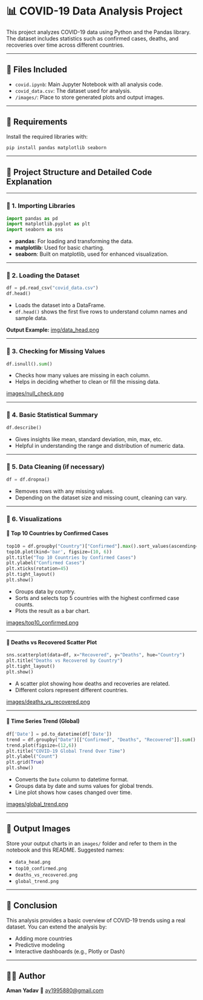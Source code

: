 # 📊 COVID-19 Data Analysis Project

This project analyzes COVID-19 data using Python and the Pandas library. The dataset includes statistics such as confirmed cases, deaths, and recoveries over time across different countries.

---

## 📁 Files Included

* `covid.ipynb`: Main Jupyter Notebook with all analysis code.
* `covid_data.csv`: The dataset used for analysis.
* `/images/`: Place to store generated plots and output images.

---

## 🧪 Requirements

Install the required libraries with:

```bash
pip install pandas matplotlib seaborn
```

---

## 📌 Project Structure and Detailed Code Explanation

---

### 📍 1. **Importing Libraries**

```python
import pandas as pd
import matplotlib.pyplot as plt
import seaborn as sns
```

* **pandas**: For loading and transforming the data.
* **matplotlib**: Used for basic charting.
* **seaborn**: Built on matplotlib, used for enhanced visualization.

---

### 📍 2. **Loading the Dataset**

```python
df = pd.read_csv("covid_data.csv")
df.head()
```

* Loads the dataset into a DataFrame.
* `df.head()` shows the first five rows to understand column names and sample data.

**Output Example:** 
[img/data_head.png](https://github.com/Aman73800/CovidAnalysis/blob/main/Covid/img/1.png)

---

### 📍 3. **Checking for Missing Values**

```python
df.isnull().sum()
```

* Checks how many values are missing in each column.
* Helps in deciding whether to clean or fill the missing data.

[images/null_check.png](https://github.com/Aman73800/CovidAnalysis/blob/main/Covid/img/8.png)

---

### 📍 4. **Basic Statistical Summary**

```python
df.describe()
```

* Gives insights like mean, standard deviation, min, max, etc.
* Helpful in understanding the range and distribution of numeric data.

---

### 📍 5. **Data Cleaning (if necessary)**

```python
df = df.dropna()
```

* Removes rows with any missing values.
* Depending on the dataset size and missing count, cleaning can vary.

---

### 📍 6. **Visualizations**

#### 🔹 Top 10 Countries by Confirmed Cases

```python
top10 = df.groupby("Country")["Confirmed"].max().sort_values(ascending=False).head(10)
top10.plot(kind='bar', figsize=(10, 6))
plt.title("Top 10 Countries by Confirmed Cases")
plt.ylabel("Confirmed Cases")
plt.xticks(rotation=45)
plt.tight_layout()
plt.show()
```

* Groups data by country.
* Sorts and selects top 5 countries with the highest confirmed case counts.
* Plots the result as a bar chart.

[images/top10\_confirmed.png](https://github.com/Aman73800/CovidAnalysis/blob/main/Covid/img/10.png)

---

#### 🔹 Deaths vs Recovered Scatter Plot

```python
sns.scatterplot(data=df, x="Recovered", y="Deaths", hue="Country")
plt.title("Deaths vs Recovered by Country")
plt.tight_layout()
plt.show()
```

* A scatter plot showing how deaths and recoveries are related.
* Different colors represent different countries.

[images/deaths\_vs\_recovered.png](https://github.com/Aman73800/CovidAnalysis/blob/main/Covid/img/11.png)

---

#### 🔹 Time Series Trend (Global)

```python
df['Date'] = pd.to_datetime(df['Date'])
trend = df.groupby("Date")[["Confirmed", "Deaths", "Recovered"]].sum()
trend.plot(figsize=(12,6))
plt.title("COVID-19 Global Trend Over Time")
plt.ylabel("Count")
plt.grid(True)
plt.show()
```

* Converts the `Date` column to datetime format.
* Groups data by date and sums values for global trends.
* Line plot shows how cases changed over time.

[images/global\_trend.png](https://github.com/Aman73800/CovidAnalysis/blob/main/Covid/img/output.png)

---

## 📂 Output Images

Store your output charts in an `images/` folder and refer to them in the notebook and this README. Suggested names:

* `data_head.png`
* `top10_confirmed.png`
* `deaths_vs_recovered.png`
* `global_trend.png`

---

## 📌 Conclusion

This analysis provides a basic overview of COVID-19 trends using a real dataset. You can extend the analysis by:

* Adding more countries
* Predictive modeling
* Interactive dashboards (e.g., Plotly or Dash)

---

## 🧑‍💻 Author

**Aman Yadav**
📧 [ay1995880@gmail.com](mailto:ay1995880@gmail.com)
